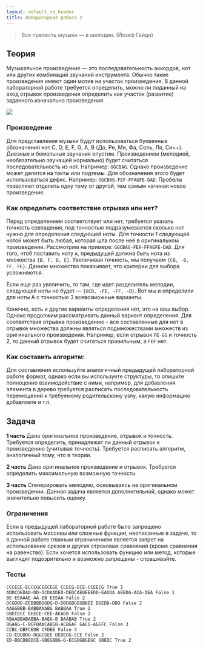 ```yaml
---
layout: default_no_header
title: Лабораторная работа 2
---
```


> Вся прелесть музыки — в мелодии. (Йозеф Гайдн)

## Теория

Музыкальное произведение — это последовательность аккордов, нот или других комбинаций звучаний инструмента. Обычно такие 
произведения имеют один мотив на участок произведения. В данной лабораторной работе требуется определить, можно ли 
поданный на вход отрывок произведения определить как участок (развитие) заданного изначально произведения.

<img src="{{site.baseurl}}/resources/labs/lab-2/01_music_notes.png"/>

### Произведение

Для представления музыки будут использоваться буквенные обозначения нот C, D, E, F, G, A, B (До, Ре, Ми, Фа, Соль, Ля, Си++). 
Диезные и бемольные звучания опустим. Произведением (мелодией, необязательно звучащей нормально) будет считаться 
последовательность из нот. Например: `GGCBAG`. Однако произведение может делится на такты или подтемы. Для обозначения этого 
будет использоваться дефис. Например: `GGCBAG-FEF-FFAGFE-DAD`. Пробелы позволяют отделить одну тему от другой, 
тем самым начиная новое произведение.

### Как определить соответствие отрывка или нет?

Перед определением соответствует или нет, требуется указать точность совпадения, под точностью подразумевается сколько нот нужно 
для определения следующей ноты. Для точности 1 следующей нотой может быть любая, которая шла после неё в оригинальном произведении. 
Рассмотрим на примере: `GGCBAG-FEА-FFAGFE-DAD`. Для того, чтоб поставить ноту `А`, предыдущей должна быть нота из множества `{B, F, D, E}`. 
Увеличивая точность, мы получаем `{CB, -D, FF, FE}`. Данное множество показывает, что критерии для выбора усложняются. 

Если еще раз увеличить, то там, где идет разделитель мелодии, следующей ноты не будет — `{GCB, -FE, -FF, -D}`. Вот мы и определили для ноты А с точностью 3 всевозможные варианты. 

Конечно, есть и другие варианты определения нот, это на ваш выбор. Однако продолжим рассматривать данный вариант определения.
Для соответствия отрывка произведению - все составленные для нот в отрывке множества должны являться подмножествами множеств из оригинального произведения. 
Например, если отрывок `FE-GG` и точность 2, то данный отрывок будет считаться правильным, а `FEF` нет.

### Как составить алгоритм:

Для составления используйте аналогичный предыдущей лабораторной работе формат, однако если вы используете структуры, 
то опишите полноценно взаимодействие с ними, например, для добавления элемента в дерево требуется расписать 
последовательность перемещений к требуемому родительскому узлу, какую информацию добавляете и т.п.

## Задача

**1 часть** 
Дано оригинальное произведение, отрывок и точность. Требуется определить, принадлежит ли данный отрывок к произведению (учитывая точность).
Требуется расписать алгоритм, аналогичный тому, что в теории.

**2 часть** 
Дано оригинальное произведение и отрывок. Требуется определить максимальную возможную точность.

**3 часть**
Сгенерировать мелодию, основываясь на оригинальном произведении. Данная задача является дополнительной, однако может 
значительно повысить оценку.

### Ограничения

Если в предыдущей лабораторной работе было запрещено использовать массивы или сложные функции, неописанные в задаче, то в данной работе
главным ограничением является запрет на использование срезов и других строковых сравнений (кроме сравнения на равенство).
Если хочется использовать функцию или метод, которые выглядят подозрительно и возможно запрещены - спрашивайте.

### Тесты

```
CCCEEE-ECCCGCEECEGE CCECG-ECE-CCEECG True 1
ADDCDEDAD-DD-DCDAADED-DEDCAEDEEEDD-EADDA AEEDA-ACA-DEA False 1
BE-EEAAAE-AA-EB EEEAA False 2
DCGDBD-EEBBBBGGDG-D-DBDGBGEGBBEE DGEDB-DDD False 2
AAGGBBB-BABBAAABG BABBAA True 2
GBECECC EEECE-CEE-AEAGB False 2
ABAABBABABBA-BAEA-B BAABAB True 2
BGAAG-C-BGFBAACABGB-ACBGAF GACG-AGGFC False 3
CCBC-DBFCEDB CFDBE False 4
CG-EDGDDG-DGGCGEE DEDEGG-ECE False 2
ED-BBCDBEDCE-GBEGBBG-D-ECGDGBGEGC GBEDC True 2
```